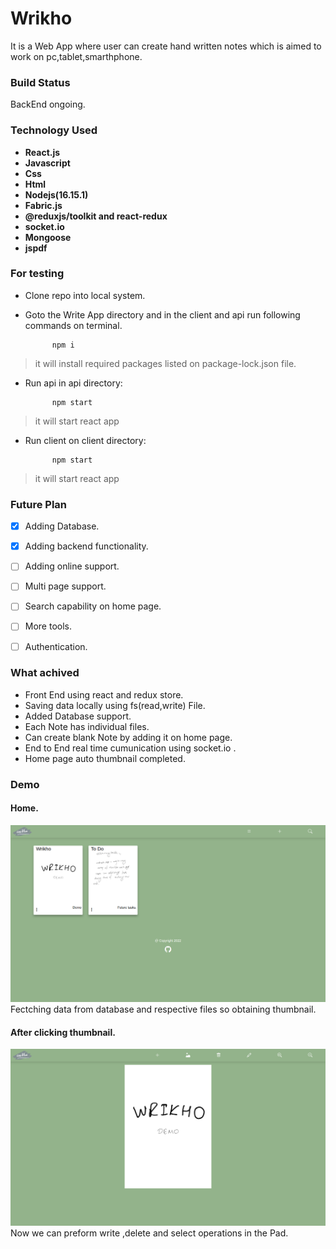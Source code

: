 # Wrikho

It is a Web App where user can create hand written notes which is aimed to work on pc,tablet,smarthphone.

### Build Status

BackEnd ongoing.

### Technology Used

* **React.js**  
* **Javascript**  
* **Css**  
* **Html**  
* **Nodejs(16.15.1)**
* **Fabric.js**
* **@reduxjs/toolkit and react-redux**
* **socket.io**
* **Mongoose**
* **jspdf**

### For testing

* Clone repo into local system.  
* Goto the Write App directory and in the client and api run  following commands on terminal.  

            npm i           
> it will install required packages listed on package-lock.json file.  

* Run api in api directory:

            npm start       
> it will start react app

* Run client on client directory:

            npm start       
> it will start react app

### Future Plan

- [x] Adding Database.
- [x] Adding backend functionality.
- [ ] Adding online support.
- [ ] Multi page support.
- [ ] Search capability on home page.
- [ ] More tools.
- [ ] Authentication.


### What achived

* Front End using react and redux store.
* Saving data locally using fs(read,write) File.
* Added Database support.
* Each Note has individual files.
* Can create blank Note by adding it on home page.
* End to End real time cumunication using socket.io .
* Home page auto thumbnail completed.


### Demo

#### Home.
![Home Page](https://github.com/baghelshivam/Wrikho/blob/master/ReadmeAssets/Home.png)
Fectching data from database and respective files so obtaining thumbnail.

#### After clicking thumbnail.
![Writing Interface](https://github.com/baghelshivam/Wrikho/blob/master/ReadmeAssets/NotePad.png)
Now we can preform write ,delete and select operations in the Pad.
